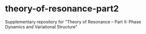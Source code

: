# theory-of-resonance-part2
Supplementary repository for "Theory of Resonance – Part II: Phase Dynamics and Variational Structure"
